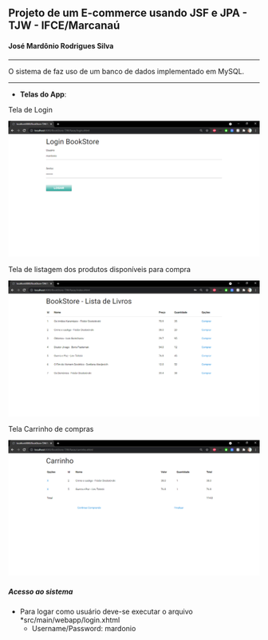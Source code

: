 ## Projeto de um E-commerce usando JSF e JPA - TJW - IFCE/Marcanaú

#### José Mardônio Rodrigues Silva

------

O sistema de faz uso de um banco de dados implementado em MySQL.

------

- **Telas do App**:

Tela de Login

![](https://github.com/MardonioEng/projeto2-tjw-jsf-jpa/blob/main/fotos-sistema/1.PNG)

Tela de listagem dos produtos disponíveis para compra

![](https://github.com/MardonioEng/projeto2-tjw-jsf-jpa/blob/main/fotos-sistema/2.PNG)

Tela Carrinho de compras

![](https://github.com/MardonioEng/projeto2-tjw-jsf-jpa/blob/main/fotos-sistema/3.PNG)



##### Acesso ao sistema

- Para logar como usuário deve-se executar o arquivo *src/main/webapp/login.xhtml
  - Username/Password: mardonio